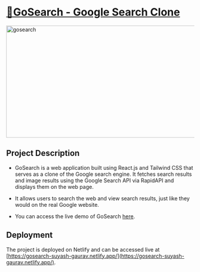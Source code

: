 # [🧿GoSearch - Google Search Clone](https://gosearch-suyash-gaurav.netlify.app/)

<img width="960" height="300" alt="gosearch" src="https://github.com/SuyashGaurav/GoSearch/assets/102952185/a2516663-347b-4403-8524-9e28cd6cf7c6">

## Project Description
- GoSearch is a web application built using React.js and Tailwind CSS that serves as a clone of the Google search engine. It fetches search results and image results using the Google Search API via RapidAPI and displays them on the web page.
- It allows users to search the web and view search results, just like they would on the real Google website.

- You can access the live demo of GoSearch [here](https://gosearch-suyash-gaurav.netlify.app/).

## Deployment
The project is deployed on Netlify and can be accessed live at [https://gosearch-suyash-gaurav.netlify.app/](https://gosearch-suyash-gaurav.netlify.app/).
